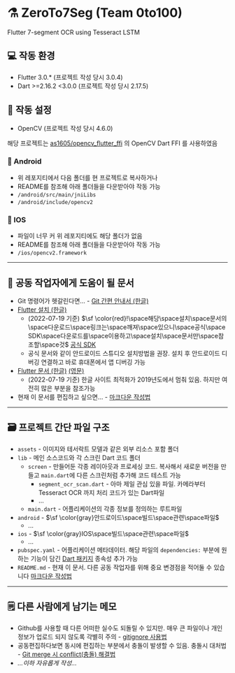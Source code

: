 # ⚗️ ZeroTo7Seg (Team 0to100)
Flutter 7-segment OCR using Tesseract LSTM

## 💻 작동 환경
- Flutter 3.0.* (프로젝트 작성 당시 3.0.4)
- Dart >=2.16.2 <3.0.0 (프로젝트 작성 당시 2.17.5)

## 🧩 작동 설정
- OpenCV (프로젝트 작성 당시 4.6.0)

해당 프로젝트는 [as1605/opencv_flutter_ffi](https://github.com/SemteulGaram/opencv_flutter_ffi) 의 OpenCV Dart FFI 를 사용하였음

### 🤖 Android
- 위 레포지티에서 다음 폴더를 현 프로젝트로 복사하거나
- README를 참조해 아래 폴더들을 다운받아야 작동 가능
- `/android/src/main/jniLibs`
- `/android/include/opencv2`

### 🍎 IOS
- 파일이 너무 커 위 레포지티에도 해당 폴더가 없음
- README를 참조해 아래 폴더들을 다운받아야 작동 가능
- `/ios/opencv2.framework`

---
## 🔰 공동 작업자에게 도움이 될 문서
- Git 명령어가 헷갈린다면... - [Git 간편 안내서 (한글)](https://rogerdudler.github.io/git-guide/index.ko.html)
- [Flutter 설치 (한글)](https://flutter-ko.dev/docs/get-started/install)
  - (2022-07-19 기준) $\sf \color{red}!\space해당\space설치\space문서의\space다운로드\space링크는\space깨져\space있으니\space공식\space SDK\space다운로드를\space이용하고\space설치\space문서만\space참조할\space것$ [공식 SDK](https://docs.flutter.dev/get-started/install)
  - 공식 문서와 같이 안드로이드 스튜디오 설치방법을 권장. 설치 후 안드로이드 디버깅 연결하고 바로 휴대폰에서 앱 디버깅 가능
- [Flutter 문서 (한글)](https://flutter-ko.dev/docs) [(영문)](https://docs.flutter.dev/)
  - (2022-07-19 기준) 한글 사이트 최적화가 2019년도에서 멈춰 있음. 하지만 여전히 많은 부분을 참조가능
- 현재 이 문서를 편집하고 싶으면... - [마크다운 작성법](https://gist.github.com/ihoneymon/652be052a0727ad59601)
---
## 🗃️ 프로젝트 간단 파일 구조
- `assets` - 이미지와 테서락트 모델과 같은 외부 리소스 포함 폴더
- `lib` - 메인 소스코드와 각 스크린 Dart 코드 폴더
  - `screen` - 만들어둔 각종 레이아웃과 프로세싱 코드. 복사해서 새로운 버전을 만들고 `main.dart`에 다른 스크린처럼 추가해 코드 테스트 가능
    - `segment_ocr_scan.dart` - 아마 제일 관심 있을 파일. 카메라부터 Tesseract OCR 까지 처리 코드가 있는 Dart파일
    - ...
  - `main.dart` - 어플리케이션의 각종 정보를 정의하는 루트파일
- `android` - $\sf \color{gray}안드로이드\space빌드\space관련\space파일$
  - ...
- `ios` - $\sf \color{gray}IOS\space빌드\space관련\space파일$
  - ...
- `pubspec.yaml` - 어플리케이션 메타데이터. 해당 파일의 `dependencies:` 부분에 원하는 기능이 담긴 [Dart 패키지](https://pub.dev/) 종속성 추가 가능
- `README.md` - 현재 이 문서. 다른 공동 작업자를 위해 중요 변경점을 적어둘 수 있습니다 [마크다운 작성법](https://gist.github.com/ihoneymon/652be052a0727ad59601)
---
## 🗒️ 다른 사람에게 남기는 메모
- Github를 사용할 때 다른 어떠한 실수도 되돌릴 수 있지만. 매우 큰 파일이나 개인정보가 업로드 되지 않도록 각별히 주의 - [gitignore 사용법](https://chunggaeguri.tistory.com/entry/GitHub-gitignore-%EC%82%AC%EC%9A%A9%EB%B2%95)
- 공동편집하다보면 동시에 편집하는 부분에서 충돌이 발생할 수 있음. 충돌시 대처법 - [Git merge 시 conflict(충돌) 해결법](https://devilfront.tistory.com/152)
- _...이하 자유롭게 작성..._

